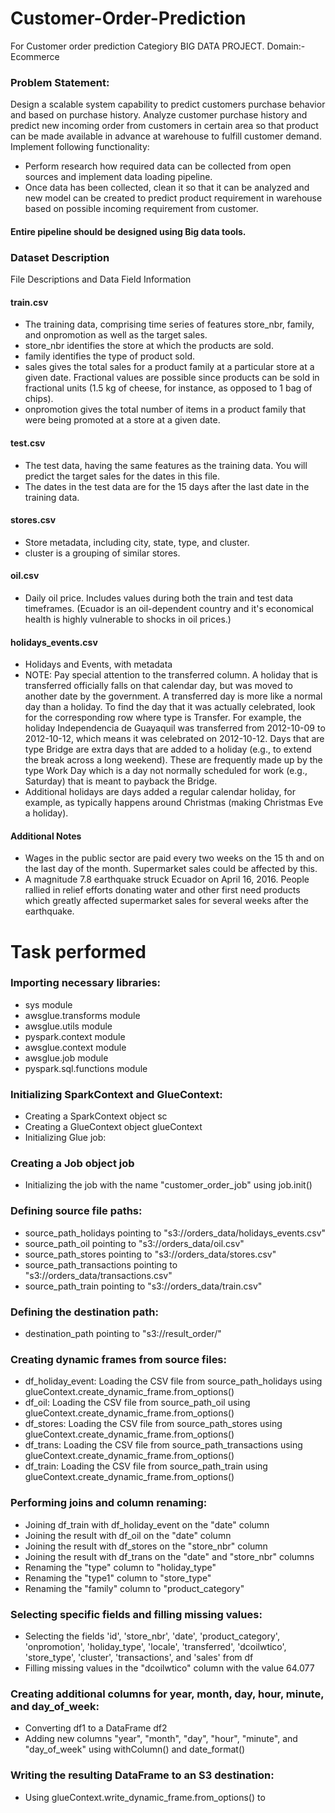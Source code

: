 # Customer-Order-Prediction
For Customer order prediction
Categiory BIG DATA PROJECT.
Domain:- Ecommerce

### Problem Statement:
Design a scalable system capability to predict customers purchase behavior and based on purchase history. Analyze customer purchase history and predict new incoming order from customers in certain area so that product can be made available in advance at warehouse to fulfill customer demand.
Implement following functionality:
- Perform research how required data can be collected from open sources and implement data loading pipeline.
- Once data has been collected, clean it so that it can be analyzed and new model can be created to predict product   requirement in warehouse based on possible incoming requirement from customer.

#### Entire pipeline should be designed using Big data tools.

### Dataset Description

File Descriptions and Data Field Information

#### train.csv
* The training data, comprising time series of features store_nbr, family, and onpromotion as well as the target sales.
* store_nbr identifies the store at which the products are sold.
* family identifies the type of product sold.
* sales gives the total sales for a product family at a particular store at a given date. Fractional values are possible since products can be sold in fractional units (1.5 kg of cheese, for instance, as opposed to 1 bag of chips).
* onpromotion gives the total number of items in a product family that were being promoted at a store at a given date.

#### test.csv
* The test data, having the same features as the training data. You will predict the target sales for the dates in this file.
* The dates in the test data are for the 15 days after the last date in the training data.

#### stores.csv
* Store metadata, including city, state, type, and cluster.
* cluster is a grouping of similar stores.

#### oil.csv
* Daily oil price. Includes values during both the train and test data timeframes. (Ecuador is an oil-dependent country and it's economical health is highly vulnerable to shocks in oil prices.)

#### holidays_events.csv
* Holidays and Events, with metadata
* NOTE: Pay special attention to the transferred column. A holiday that is transferred officially falls on that calendar day, but was moved to another date by the government. A transferred day is more like a normal day than a holiday. To find the day that it was actually celebrated, look for the corresponding row where type is Transfer. For example, the holiday Independencia de Guayaquil was transferred from 2012-10-09 to 2012-10-12, which means it was celebrated on 2012-10-12. Days that are type Bridge are extra days that are added to a holiday (e.g., to extend the break across a long weekend). These are frequently made up by the type Work Day which is a day not normally scheduled for work (e.g., Saturday) that is meant to payback the Bridge.
* Additional holidays are days added a regular calendar holiday, for example, as typically happens around Christmas (making Christmas Eve a holiday).

#### Additional Notes
* Wages in the public sector are paid every two weeks on the 15 th and on the last day of the month. Supermarket sales could be affected by this.
* A magnitude 7.8 earthquake struck Ecuador on April 16, 2016. People rallied in relief efforts donating water and other first need products which greatly affected supermarket sales for several weeks after the earthquake.

# Task performed 

### Importing necessary libraries:

* sys module
* awsglue.transforms module
* awsglue.utils module
* pyspark.context module
* awsglue.context module
* awsglue.job module
* pyspark.sql.functions module

### Initializing SparkContext and GlueContext:

* Creating a SparkContext object sc
* Creating a GlueContext object glueContext
* Initializing Glue job:

### Creating a Job object job

* Initializing the job with the name "customer_order_job" using job.init()

### Defining source file paths:

* source_path_holidays pointing to "s3://orders_data/holidays_events.csv"
* source_path_oil pointing to "s3://orders_data/oil.csv"
* source_path_stores pointing to "s3://orders_data/stores.csv"
* source_path_transactions pointing to "s3://orders_data/transactions.csv"
* source_path_train pointing to "s3://orders_data/train.csv"

### Defining the destination path:

* destination_path pointing to "s3://result_order/"

### Creating dynamic frames from source files:

* df_holiday_event: Loading the CSV file from source_path_holidays using glueContext.create_dynamic_frame.from_options()
* df_oil: Loading the CSV file from source_path_oil using glueContext.create_dynamic_frame.from_options()
* df_stores: Loading the CSV file from source_path_stores using glueContext.create_dynamic_frame.from_options()
* df_trans: Loading the CSV file from source_path_transactions using glueContext.create_dynamic_frame.from_options()
* df_train: Loading the CSV file from source_path_train using glueContext.create_dynamic_frame.from_options()

### Performing joins and column renaming:

* Joining df_train with df_holiday_event on the "date" column
* Joining the result with df_oil on the "date" column
* Joining the result with df_stores on the "store_nbr" column
* Joining the result with df_trans on the "date" and "store_nbr" columns
* Renaming the "type" column to "holiday_type"
* Renaming the "type1" column to "store_type"
* Renaming the "family" column to "product_category"

### Selecting specific fields and filling missing values:

* Selecting the fields 'id', 'store_nbr', 'date', 'product_category', 'onpromotion', 'holiday_type', 'locale',
  'transferred', 'dcoilwtico', 'store_type', 'cluster', 'transactions', and 'sales' from df
* Filling missing values in the "dcoilwtico" column with the value 64.077

### Creating additional columns for year, month, day, hour, minute, and day_of_week:

* Converting df1 to a DataFrame df2
* Adding new columns "year", "month", "day", "hour", "minute", and "day_of_week" using withColumn() and date_format()

### Writing the resulting DataFrame to an S3 destination:

* Using glueContext.write_dynamic_frame.from_options() to
